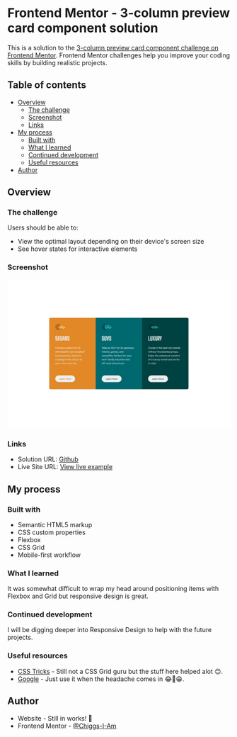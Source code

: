 # Frontend Mentor - 3-column preview card component solution

This is a solution to the [3-column preview card component challenge on Frontend Mentor](https://www.frontendmentor.io/challenges/3column-preview-card-component-pH92eAR2-). Frontend Mentor challenges help you improve your coding skills by building realistic projects. 

## Table of contents

- [Overview](#overview)
  - [The challenge](#the-challenge)
  - [Screenshot](#screenshot)
  - [Links](#links)
- [My process](#my-process)
  - [Built with](#built-with)
  - [What I learned](#what-i-learned)
  - [Continued development](#continued-development)
  - [Useful resources](#useful-resources)
- [Author](#author)

## Overview

### The challenge

Users should be able to:

- View the optimal layout depending on their device's screen size
- See hover states for interactive elements

### Screenshot

![](./screenshot.jpeg)

### Links

- Solution URL: [Github](https://github.com/Chiggs-I-Am/fm-three-column-preview-card)
- Live Site URL: [View live example](https://chiggs-i-am.github.io/fm-three-column-preview-card)

## My process

### Built with

- Semantic HTML5 markup
- CSS custom properties
- Flexbox
- CSS Grid
- Mobile-first workflow

### What I learned

It was somewhat difficult to wrap my head around positioning items with Flexbox and Grid but responsive design is great.

### Continued development

I will be digging deeper into Responsive Design to help with the future projects.

### Useful resources

- [CSS Tricks](https://css-tricks.com/snippets/css/complete-guide-grid/) - Still not a CSS Grid guru but the stuff here helped alot 😊.
- [Google](https://www.google.com) - Just use it when the headache comes in 😂🤣😁.

## Author

- Website - Still in works! 🤞
- Frontend Mentor - [@Chiggs-I-Am](https://www.frontendmentor.io/profile/Chiggs-I-Am)
